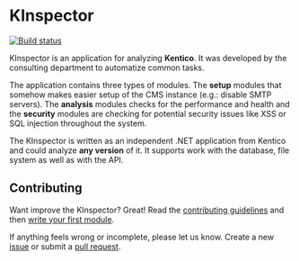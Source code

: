 # KInspector
[![Build status](https://ci.appveyor.com/api/projects/status/udykjx510v83w9y6?svg=true)](https://ci.appveyor.com/project/kentico/kinspector)

KInspector is an application for analyzing **Kentico**. It was developed by the consulting department to automatize common tasks.

The application contains three types of modules. The **setup** modules that somehow makes easier setup of the CMS instance (e.g.: disable SMTP servers). The **analysis** modules checks for the performance and health and the **security** modules are checking for potential security issues like XSS or SQL injection throughout the system.

The KInspector is written as an independent .NET application from Kentico and could analyze **any version** of it. It supports work with the database, file system as well as with the API.

## Contributing
Want improve the KInspector? Great! Read the [contributing guidelines](https://github.com/Kentico/KInspector/blob/master/CONTRIBUTING.md) and then [write your first module](https://github.com/Kentico/KInspector/wiki/Writing-a-custom-module).

If anything feels wrong or incomplete, please let us know. Create a new [issue](https://github.com/Kentico/KInspector/issues/new) or submit a [pull request](https://help.github.com/articles/using-pull-requests/).
